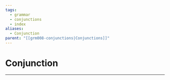 ```yaml
---
tags:
  - grammar
  - conjunctions
  - index
aliases:
  - Conjunction
parent: "[[grm008-conjunctions|Conjunctions]]"
---
```

# Conjunction
---
